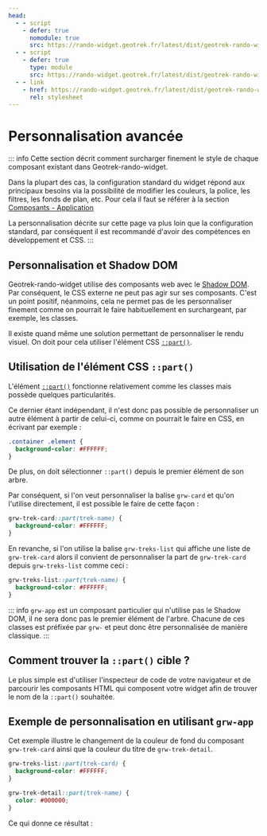 ```yaml
---
head:
  - - script
    - defer: true
      nomodule: true
      src: https://rando-widget.geotrek.fr/latest/dist/geotrek-rando-widget/geotrek-rando-widget.js
  - - script
    - defer: true
      type: module
      src: https://rando-widget.geotrek.fr/latest/dist/geotrek-rando-widget/geotrek-rando-widget.esm.js
  - - link
    - href: https://rando-widget.geotrek.fr/latest/dist/geotrek-rando-widget/geotrek-rando-widget.css
      rel: stylesheet
---
```


# Personnalisation avancée

::: info
Cette section décrit comment surcharger finement le style de chaque composant existant dans Geotrek-rando-widget.

Dans la plupart des cas, la configuration standard du widget répond aux principaux besoins via la possibilité de modifier les couleurs, la police, les filtres, les fonds de plan, etc. Pour cela il faut se référer à la section [Composants - Application](../components/grw-app.html) 

La personnalisation décrite sur cette page va plus loin que la configuration standard, par conséquent il est recommandé d'avoir des compétences en développement et CSS.
:::


## Personnalisation et Shadow DOM

Geotrek-rando-widget utilise des composants web avec le [Shadow DOM](https://developer.mozilla.org/fr/docs/Web/API/Web_components/Using_shadow_DOM). Par conséquent, le CSS externe ne peut pas agir sur ses composants. C'est un point positif, néanmoins, cela ne permet pas de les personnaliser finement comme on pourrait le faire habituellement en surchargeant, par exemple, les classes.

Il existe quand même une solution permettant de personnaliser le rendu visuel. On doit pour cela utiliser l'élément CSS [`::part()`](https://developer.mozilla.org/en-US/docs/Web/CSS/::part). 

## Utilisation de l'élément CSS `::part()`

L'élément [`::part()`](https://developer.mozilla.org/en-US/docs/Web/CSS/::part) fonctionne relativement comme les classes mais possède quelques particularités.

Ce dernier étant indépendant, il n'est donc pas possible de personnaliser un autre élément à partir de celui-ci, comme on pourrait le faire en CSS, en écrivant par exemple :

```css
.container .element {
  background-color: #FFFFFF;
}
```

De plus, on doit sélectionner `::part()` depuis le premier élément de son arbre.

Par conséquent, si l'on veut personnaliser la balise `grw-card` et qu'on l'utilise directement, il est possible le faire de cette façon :

```css
grw-trek-card::part(trek-name) {
  background-color: #FFFFFF;
}
```

En revanche, si l'on utilise la balise `grw-treks-list` qui affiche une liste de `grw-trek-card` alors il convient de personnaliser la part de `grw-trek-card` depuis `grw-treks-list` comme ceci :

```css
grw-treks-list::part(trek-name) {
  background-color: #FFFFFF;
}
```

::: info
`grw-app` est un composant particulier qui n'utilise pas le Shadow DOM, il ne sera donc pas le premier élément de l'arbre. Chacune de ces classes est préfixée par `grw-` et peut donc être personnalisée de manière classique.
:::

## Comment trouver la `::part()` cible ?

Le plus simple est d'utiliser l'inspecteur de code de votre navigateur et de parcourir les composants HTML qui composent votre widget afin de trouver le nom de la `::part()` souhaitée.

## Exemple de personnalisation en utilisant `grw-app`

Cet exemple illustre le changement de la couleur de fond du composant `grw-trek-card` ainsi que la couleur du titre de `grw-trek-detail`.

```css
grw-treks-list::part(trek-card) {
  background-color: #FFFFFF;
}

grw-trek-detail::part(trek-name) {
  color: #000000;
}
```

Ce qui donne ce résultat :

<div id="advanced-customization-result-container">
<grw-app
      api="https://prod-geotrek-pnrlat-admin.makina-corpus.net/api/v2/"
      portals="4"
      name-layer="IGN"
      url-layer="https://data.geopf.fr/wmts?SERVICE=WMTS&REQUEST=GetTile&VERSION=1.0.0&LAYER=GEOGRAPHICALGRIDSYSTEMS.PLANIGNV2&STYLE=normal&FORMAT=image/png&TILEMATRIXSET=PM&TILEMATRIX={z}&TILEROW={y}&TILECOL={x}"
      attribution-layer="<a target='_blank' href='https://ign.fr/'>IGN</a>"
    ></grw-app>
</div>
